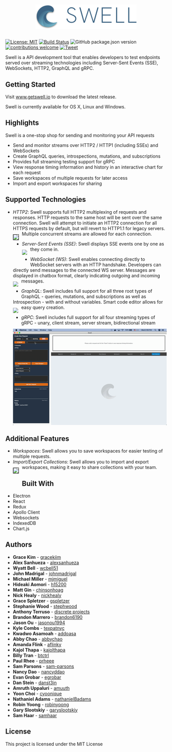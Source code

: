 <p align="center"><img src="./src/assets/img/horizontal-logo-lockup.png" style="margin-top: 10px; margin-bottom: -10px;"></p>

#
[![License: MIT](https://img.shields.io/badge/License-MIT-yellow.svg)](https://github.com/open-source-labs/Swell/blob/master/LICENSE.txt)
[![Build Status](https://travis-ci.org/open-source-labs/Swell.svg?branch=master)](https://travis-ci.org/open-source-labs/Swell)
![GitHub package.json version](https://img.shields.io/github/package-json/v/open-source-labs/Swell?color=blue)
[![contributions welcome](https://img.shields.io/badge/contributions-welcome-brightgreen.svg?style=flat)](https://github.com/getswell/getswell/issues)
[![Tweet](https://img.shields.io/twitter/url/http/shields.io.svg?style=social)](https://twitter.com/intent/tweet?text=Swell-%20For%20all%20your%20streaming%20API%20testing%20needs&url=https://www.getswell.io&hashtags=SSE,WebSocket,HTTP,API,developers)



Swell is a API development tool that enables developers to test  endpoints served over streaming technologies including Server-Sent Events (SSE), WebSockets, HTTP2, GraphQL and gRPC.

## Getting Started

Visit www.getswell.io to download the latest release. 

Swell is currently available for OS X, Linux and Windows.

## Highlights
Swell is a one-stop shop for sending and monitoring your API requests

* Send and monitor streams over HTTP2 / HTTP1 (including SSEs) and WebSockets
* Create GraphQL queries, introspections, mutations, and subscriptions
* Provides full streaming testing support for gRPC
* View response timing information and history in an interactive chart for each request
* Save workspaces of multiple requests for later access
* Import and export workspaces for sharing

## Supported Technologies
* *HTTP2*: Swell supports full HTTP2 multiplexing of requests and responses. HTTP requests to the same host will be sent over the same connection. Swell will attempt to initiate an HTTP2 connection for all HTTPS requests by default, but will revert to HTTP1.1 for legacy servers.  Multiple concurrent streams are allowed for each connection.
<kbd><img src="./ReadMeGifs/Swell_API_6_Concurrent_Eevee_Requests.gif"
     style="float: left; margin-right: 10px; margin-bottom : 30px; margin-top : 10px; border: 1px solid black;" /></kbd>

* *Server-Sent Events (SSE)*: Swell displays SSE events one by one as they come in.
<kbd><img src="./ReadMeGifs/Swell_API_SSE.gif"
     style="float: left; margin-right: 10px; margin-bottom : 30px; margin-top : 10px;" /></kbd>


* *WebSocket (WS)*: Swell enables connecting directly to WebSocket servers with an HTTP handshake. Developers can directly send messages to the connected WS server. Messages are displayed in chatbox format, clearly indicating outgoing and incoming messages.
<kbd><img src="./ReadMeGifs/Swell_API_WebSockets.gif"
     style="float: left; margin-right: 10px;margin-bottom : 30px; margin-top : 10px;" /></kbd>


* *GraphQL*: Swell includes full support for all three root types of GraphQL - queries, mutations, and subscriptions as well as Introspection - with and without variables.  Smart code editor allows for easy query creation.
<kbd><img src="./ReadMeGifs/Swell_API_GraphQL_Query.gif"
     style="float: left; margin-right: 10px;margin-bottom : 30px; margin-top : 10px;" /></kbd>


* *gRPC*: Swell includes full support for all four streaming types of gRPC - unary, client stream, server stream, bidirectional stream
<kbd><img src="./ReadMeGifs/Swell_API_gRPC.gif"
     style="float: left; margin-right: 10px;margin-bottom : 30px; margin-top : 10px;" /></kbd>

## Additional Features
* *Workspaces*: Swell allows you to save workspaces for easier testing of multiple requests.
* *Import/Export Collections*: Swell allows you to import and export workspaces, making it easy to share collections with your team.
<kbd><img src="./ReadMeGifs/Swell_API_Collections.gif"
     style="float: left; margin-right: 10px; margin-bottom : 30px; margin-top : 10px; border: 1px solid black;" /></kbd>

## Built With
* Electron
* React
* Redux
* Apollo Client
* Websockets
* IndexedDB
* Chart.js


## Authors

* **Grace Kim** - [gracekiim](https://github.com/gracekiim)
* **Alex Sanhueza** - [alexsanhueza](https://github.com/alexsanhueza)
* **Wyatt Bell** - [wcbell51](https://github.com/wcbell51)
* **John Madrigal** - [johnmadrigal](https://github.com/johnmadrigal)
* **Michael Miller** - [mjmiguel](https://github.com/mjmiguel)
* **Hideaki Aomori** - [h15200](https://github.com/h15200)
* **Matt Gin** - [chinsonhoag](https://github.com/chunsonhoag)
* **Nick Healy** - [nickhealy](http://github.com/nickhealy)
* **Grace Spletzer** - [gspletzer](https://github.com/gspletzer)
* **Stephanie Wood** - [stephwood](https://github.com/stephwood)
* **Anthony Terruso** - [discrete projects](https://github.com/discrete-projects)
* **Brandon Marrero** - [brandon6190](https://github.com/brandon6190)
* **Jason Ou** - [jasonou1994](https://github.com/jasonou1994)
* **Kyle Combs** - [texpatnyc](https://github.com/texpatnyc)
* **Kwadwo Asamoah** - [addoasa](https://github.com/addoasa)
* **Abby Chao** - [abbychao](https://github.com/abbychao)
* **Amanda Flink** - [aflinky](https://github.com/aflinky)
* **Kajol Thapa** - [kajolthapa](https://github.com/kajolthapa)
* **Billy Tran** - [btctrl](https://github.com/btctrl)
* **Paul Rhee** - [prheee](https://github.com/prheee)
* **Sam Parsons** - [sam-parsons](https://github.com/sam-parsons)
* **Nancy Dao** - [nancyddao](https://github.com/nancyddao)
* **Evan Grobar** - [egrobar](https://github.com/egrobar)
* **Dan Stein** - [danst3in](https://github.com/danst3in)
* **Amruth Uppaluri** - [amuuth](https://github.com/amuuth)
* **Yoon Choi** - [cyoonique](https://github.com/cyoonique)
* **Nathaniel Adams** - [nathanielBadams](https://github.com/nathanielBadams)
* **Robin Yoong** - [robinyoong](https://github.com/robinyoong)
* **Gary Slootskiy** - [garyslootskiy](https://github.com/garyslootskiy)
* **Sam Haar** - [samhaar](https://github.com/samhaar)


## License

This project is licensed under the MIT License
